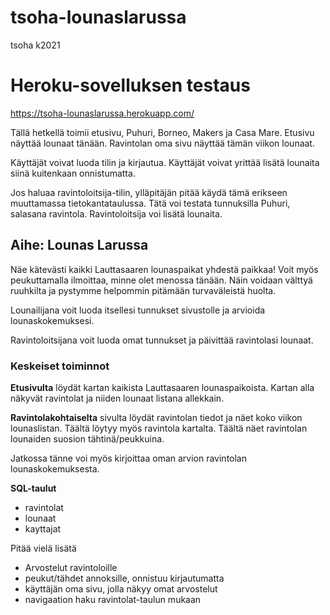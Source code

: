 # tsoha-lounaslarussa
tsoha k2021

# Heroku-sovelluksen testaus
https://tsoha-lounaslarussa.herokuapp.com/

Tällä hetkellä toimii etusivu, Puhuri, Borneo, Makers ja Casa Mare. Etusivu näyttää lounaat tänään. Ravintolan oma sivu näyttää tämän viikon lounaat. 

Käyttäjät voivat luoda tilin ja kirjautua. Käyttäjät voivat yrittää lisätä lounaita siinä kuitenkaan onnistumatta.

Jos haluaa ravintoloitsija-tilin, ylläpitäjän pitää käydä tämä erikseen muuttamassa tietokantataulussa. Tätä voi testata tunnuksilla Puhuri, salasana ravintola. Ravintoloitsija voi lisätä lounaita.

## Aihe: Lounas Larussa
Näe kätevästi kaikki Lauttasaaren lounaspaikat yhdestä paikkaa!
Voit myös peukuttamalla ilmoittaa, minne olet menossa tänään. Näin voidaan välttyä ruuhkilta ja pystymme helpommin pitämään turvaväleistä huolta.

Lounailijana voit luoda itsellesi tunnukset sivustolle ja arvioida lounaskokemuksesi.

Ravintoloitsijana voit luoda omat tunnukset ja päivittää ravintolasi lounaat. 

### Keskeiset toiminnot

**Etusivulta** löydät kartan kaikista Lauttasaaren lounaspaikoista.
Kartan alla näkyvät ravintolat ja niiden lounaat listana allekkain. 

**Ravintolakohtaiselta** sivulta löydät ravintolan tiedot ja näet koko viikon lounaslistan. Täältä löytyy myös ravintola kartalta. Täältä näet ravintolan lounaiden suosion tähtinä/peukkuina.

Jatkossa tänne voi myös kirjoittaa oman arvion ravintolan lounaskokemuksesta.

**SQL-taulut**
- ravintolat
- lounaat
- kayttajat

Pitää vielä lisätä
- Arvostelut ravintoloille
- peukut/tähdet annoksille, onnistuu kirjautumatta
- käyttäjän oma sivu, jolla näkyy omat arvostelut
- navigaation haku ravintolat-taulun mukaan
